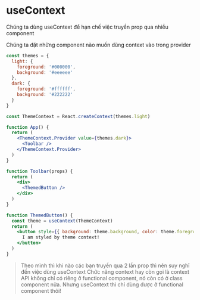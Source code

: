 # useContext

Chúng ta dùng useContext để hạn chế việc truyền prop qua nhiều component

Chúng ta đặt những component nào muốn dùng context vào trong provider

```jsx
const themes = {
  light: {
    foreground: '#000000',
    background: '#eeeeee'
  },
  dark: {
    foreground: '#ffffff',
    background: '#222222'
  }
}

const ThemeContext = React.createContext(themes.light)

function App() {
  return (
    <ThemeContext.Provider value={themes.dark}>
      <Toolbar />
    </ThemeContext.Provider>
  )
}

function Toolbar(props) {
  return (
    <div>
      <ThemedButton />
    </div>
  )
}

function ThemedButton() {
  const theme = useContext(ThemeContext)
  return (
    <button style={{ background: theme.background, color: theme.foreground }}>
      I am styled by theme context!
    </button>
  )
}
```

> Theo mình thì khi nào các bạn truyền qua 2 lần prop thì nên suy nghĩ đến việc dùng useContext
> Chức năng context hay còn gọi là context API không chỉ có riêng ở functional component, nó còn có ở class component nữa. Nhưng useContext thì chỉ dùng được ở functional component thôi!
